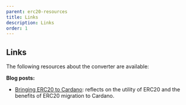 ```yaml
---
parent: erc20-resources
title: Links
description: Links
order: 1
---
```


## Links

The following resources about the converter are available:

**Blog posts:**

 - [Bringing ERC20 to Cardano](https://iohk.io/en/blog/posts/2021/05/17/bringing-erc20-to-cardano/): reflects on the utility of ERC20 and the benefits of ERC20 migration to Cardano.

